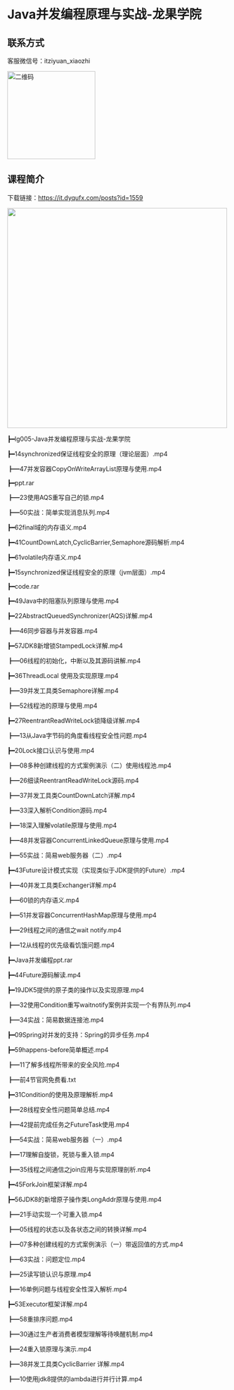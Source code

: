 # Java并发编程原理与实战-龙果学院

## 联系方式

客服微信号：itziyuan_xiaozhi

<img src="https://ziyuanyun.oss-cn-guangzhou.aliyuncs.com/common/20240614073449/666b82192834a.jpg" width="200" height="200" alt="二维码">

## 课程简介

下载链接：https://it.dyqufx.com/posts?id=1559

<img src="https://ziyuanyun.oss-cn-guangzhou.aliyuncs.com/yun/20240515224332/6644ca14b2b1e.jpg" width="500" alt="">

  ┣━lg005-Java并发编程原理与实战-龙果学院

 ┣━14synchronized保证线程安全的原理（理论层面）.mp4

 ┣━47并发容器CopyOnWriteArrayList原理与使用.mp4

 ┣━ppt.rar

 ┣━23使用AQS重写自己的锁.mp4

 ┣━50实战：简单实现消息队列.mp4

 ┣━62final域的内存语义.mp4

 ┣━41CountDownLatch,CyclicBarrier,Semaphore源码解析.mp4

 ┣━61volatile内存语义.mp4

 ┣━15synchronized保证线程安全的原理（jvm层面）.mp4

 ┣━code.rar

 ┣━49Java中的阻塞队列原理与使用.mp4

 ┣━22AbstractQueuedSynchronizer(AQS)详解.mp4

 ┣━46同步容器与并发容器.mp4

 ┣━57JDK8新增锁StampedLock详解.mp4

 ┣━06线程的初始化，中断以及其源码讲解.mp4

 ┣━36ThreadLocal 使用及实现原理.mp4

 ┣━39并发工具类Semaphore详解.mp4

 ┣━52线程池的原理与使用.mp4

 ┣━27ReentrantReadWriteLock锁降级详解.mp4

 ┣━13从Java字节码的角度看线程安全性问题.mp4

 ┣━20Lock接口认识与使用.mp4

 ┣━08多种创建线程的方式案例演示（二）使用线程池.mp4

 ┣━26细读ReentrantReadWriteLock源码.mp4

 ┣━37并发工具类CountDownLatch详解.mp4

 ┣━33深入解析Condition源码.mp4

 ┣━18深入理解volatile原理与使用.mp4

 ┣━48并发容器ConcurrentLinkedQueue原理与使用.mp4

 ┣━55实战：简易web服务器（二）.mp4

 ┣━43Future设计模式实现（实现类似于JDK提供的Future）.mp4

 ┣━40并发工具类Exchanger详解.mp4

 ┣━60锁的内存语义.mp4

 ┣━51并发容器ConcurrentHashMap原理与使用.mp4

 ┣━29线程之间的通信之wait notify.mp4

 ┣━12从线程的优先级看饥饿问题.mp4

 ┣━Java并发编程ppt.rar

 ┣━44Future源码解读.mp4

 ┣━19JDK5提供的原子类的操作以及实现原理.mp4

 ┣━32使用Condition重写waitnotify案例并实现一个有界队列.mp4

 ┣━34实战：简易数据连接池.mp4

 ┣━09Spring对并发的支持：Spring的异步任务.mp4

 ┣━59happens-before简单概述.mp4

 ┣━11了解多线程所带来的安全风险.mp4

 ┣━前4节官网免费看.txt

 ┣━31Condition的使用及原理解析.mp4

 ┣━28线程安全性问题简单总结.mp4

 ┣━42提前完成任务之FutureTask使用.mp4

 ┣━54实战：简易web服务器（一）.mp4

 ┣━17理解自旋锁，死锁与重入锁.mp4

 ┣━35线程之间通信之join应用与实现原理剖析.mp4

 ┣━45ForkJoin框架详解.mp4

 ┣━56JDK8的新增原子操作类LongAddr原理与使用.mp4

 ┣━21手动实现一个可重入锁.mp4

 ┣━05线程的状态以及各状态之间的转换详解.mp4

 ┣━07多种创建线程的方式案例演示（一）带返回值的方式.mp4

 ┣━63实战：问题定位.mp4

 ┣━25读写锁认识与原理.mp4

 ┣━16单例问题与线程安全性深入解析.mp4

 ┣━53Executor框架详解.mp4

 ┣━58重排序问题.mp4

 ┣━30通过生产者消费者模型理解等待唤醒机制.mp4

 ┣━24重入锁原理与演示.mp4

 ┣━38并发工具类CyclicBarrier 详解.mp4

 ┣━10使用jdk8提供的lambda进行并行计算.mp4

  